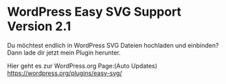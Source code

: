 # WordPress Easy SVG Support Version 2.1

Du möchtest endlich in WordPress SVG Dateien hochladen und einbinden? Dann lade dir jetzt mein Plugin herunter. 

Hier geht es zur WordPress.org Page:(Auto Updates)  
https://wordpress.org/plugins/easy-svg/ 